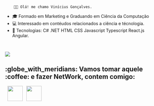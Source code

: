         👨‍💼 Olá! me chamo Vinícius Gonçalves.

- 🎓 Formado em Marketing e Graduando em Ciência da Computação
- 💻 Interessado em contéudos relacionados a ciência e técnologia.
- 🔭 Tecnologias: C# .NET HTML CSS Javascript Typescript React.js Angular.

</br>

<a align="center" href="https://github-readme-stats.anuraghazra1.vercel.app/api/top-langs/?username=julia-finassi"><img align="center" src="https://github-readme-stats.anuraghazra1.vercel.app/api/top-langs/?username=viniciusegoncalves&layout=compact&theme=buefy" />
</a>

<h2> :globe_with_meridians: Vamos tomar aquele :coffee: e fazer NetWork, contem comigo: </h2>

<p align="center">
 
&nbsp; <a align="center" href="[https://www.linkedin.com/in/vinícius-ernande/](https://www.linkedin.com/in/vinicius-ernande/)" target="_blank" rel="noopener noreferrer"><img align="center" src="https://img.icons8.com/plasticine/100/000000/linkedin.png" width="50" /></a>
&nbsp; <a align="center" href="mailto:viniciusegoncalves25@gmail.com" target="_blank" rel="noopener noreferrer"><img align="center" src="https://img.icons8.com/plasticine/100/000000/gmail.png"  width="50" /></a>
</p>
